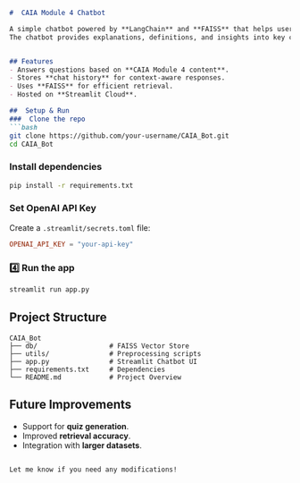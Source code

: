 ```markdown
#  CAIA Module 4 Chatbot

A simple chatbot powered by **LangChain** and **FAISS** that helps users understand topics from **CAIA Module 4: Advanced AI Applications and Ethics**. 
The chatbot provides explanations, definitions, and insights into key concepts.


## Features
- Answers questions based on **CAIA Module 4 content**.
- Stores **chat history** for context-aware responses.
- Uses **FAISS** for efficient retrieval.
- Hosted on **Streamlit Cloud**.

##  Setup & Run
###  Clone the repo
```bash
git clone https://github.com/your-username/CAIA_Bot.git
cd CAIA_Bot
```

###  Install dependencies
```bash
pip install -r requirements.txt
```

###  Set OpenAI API Key
Create a `.streamlit/secrets.toml` file:
```toml
OPENAI_API_KEY = "your-api-key"
```

### 4️⃣ Run the app
```bash
streamlit run app.py
```

##  Project Structure
```
CAIA_Bot
├── db/                  # FAISS Vector Store
├── utils/               # Preprocessing scripts
├── app.py               # Streamlit Chatbot UI
├── requirements.txt     # Dependencies
└── README.md            # Project Overview
```

## Future Improvements
- Support for **quiz generation**.
- Improved **retrieval accuracy**.
- Integration with **larger datasets**.
```

Let me know if you need any modifications! 